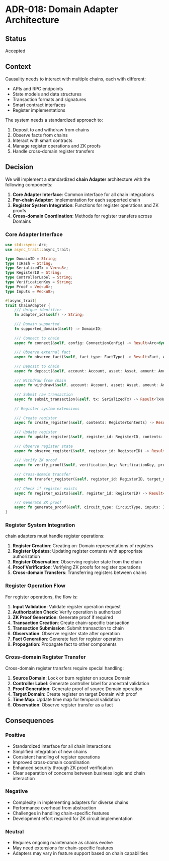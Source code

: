 # ADR-018: Domain Adapter Architecture

## Status

Accepted

## Context

Causality needs to interact with multiple chains, each with different:

- APIs and RPC endpoints
- State models and data structures
- Transaction formats and signatures
- Smart contract interfaces
- Register implementations

The system needs a standardized approach to:

1. Deposit to and withdraw from chains
2. Observe facts from chains
3. Interact with smart contracts
4. Manage register operations and ZK proofs
5. Handle cross-domain register transfers

## Decision

We will implement a standardized **chain Adapter** architecture with the following components:

1. **Core Adapter Interface**: Common interface for all chain integrations
2. **Per-chain Adapter**: Implementation for each supported chain
3. **Register System Integration**: Functions for register operations and ZK proofs
4. **Cross-domain Coordination**: Methods for register transfers across Domains

### Core Adapter Interface

```rust
use std::sync::Arc;
use async_trait::async_trait;

type DomainID = String;
type TxHash = String;
type SerializedTx = Vec<u8>;
type RegisterID = String;
type ControllerLabel = String;
type VerificationKey = String;
type Proof = Vec<u8>;
type Inputs = Vec<u8>;

#[async_trait]
trait ChainAdapter {
    /// Unique identifier
    fn adapter_id(&self) -> String;
    
    /// Domain supported
    fn supported_domain(&self) -> DomainID;
    
    /// Connect to chain
    async fn connect(&self, config: ConnectionConfig) -> Result<Arc<dyn Connection>, AdapterError>;
    
    /// Observe external fact
    async fn observe_fact(&self, fact_type: FactType) -> Result<Fact, AdapterError>;
    
    /// Deposit to chain
    async fn deposit(&self, account: Account, asset: Asset, amount: Amount) -> Result<Effect, AdapterError>;
    
    /// Withdraw from chain
    async fn withdraw(&self, account: Account, asset: Asset, amount: Amount, address: Address) -> Result<Effect, AdapterError>;
    
    /// Submit raw transaction
    async fn submit_transaction(&self, tx: SerializedTx) -> Result<TxHash, AdapterError>;
    
    // Register system extensions
    
    /// Create register
    async fn create_register(&self, contents: RegisterContents) -> Result<RegisterID, AdapterError>;
    
    /// Update register
    async fn update_register(&self, register_id: RegisterID, contents: RegisterContents, authorization: Authorization) -> Result<Effect, AdapterError>;
    
    /// Observe register state
    async fn observe_register(&self, register_id: RegisterID) -> Result<RegisterFact, AdapterError>;
    
    /// Verify ZK proof
    async fn verify_proof(&self, verification_key: VerificationKey, proof: Proof) -> Result<ZKProofFact, AdapterError>;
    
    /// Cross-domain transfer
    async fn transfer_register(&self, register_id: RegisterID, target_domain: DomainID, controller_label: ControllerLabel) -> Result<Effect, AdapterError>;
    
    /// Check if register exists
    async fn register_exists(&self, register_id: RegisterID) -> Result<bool, AdapterError>;
    
    /// Generate ZK proof
    async fn generate_proof(&self, circuit_type: CircuitType, inputs: Inputs) -> Result<Proof, AdapterError>;
}
```

### Register System Integration

chain adapters must handle register operations:

1. **Register Creation**: Creating on-Domain representations of registers
2. **Register Updates**: Updating register contents with appropriate authorization
3. **Register Observation**: Observing register state from the chain
4. **Proof Verification**: Verifying ZK proofs for register operations
5. **Cross-domain Transfers**: Transferring registers between chains

### Register Operation Flow

For register operations, the flow is:

1. **Input Validation**: Validate register operation request
2. **Authorization Check**: Verify operation is authorized
3. **ZK Proof Generation**: Generate proof if required
4. **Transaction Creation**: Create chain-specific transaction
5. **Transaction Submission**: Submit transaction to chain
6. **Observation**: Observe register state after operation
7. **Fact Generation**: Generate fact for register operation
8. **Propagation**: Propagate fact to other components

### Cross-domain Register Transfer

Cross-domain register transfers require special handling:

1. **Source Domain**: Lock or burn register on source Domain
2. **Controller Label**: Generate controller label for ancestral validation
3. **Proof Generation**: Generate proof of source Domain operation
4. **Target Domain**: Create register on target Domain with proof
5. **Time Map**: Update time map for temporal validation
6. **Observation**: Observe register transfer as a fact

## Consequences

### Positive

- Standardized interface for all chain interactions
- Simplified integration of new chains
- Consistent handling of register operations
- Improved cross-domain coordination
- Enhanced security through ZK proof verification
- Clear separation of concerns between business logic and chain interaction

### Negative

- Complexity in implementing adapters for diverse chains
- Performance overhead from abstraction
- Challenges in handling chain-specific features
- Development effort required for ZK circuit implementation

### Neutral

- Requires ongoing maintenance as chains evolve
- May need extensions for chain-specific features
- Adapters may vary in feature support based on chain capabilities